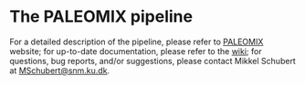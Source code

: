 The PALEOMIX pipeline
==========================================

For a detailed description of the pipeline, please refer to [PALEOMIX](http://geogenetics.ku.dk/publications/paleomix) website; for up-to-date documentation, please refer to the [wiki](https://github.com/MikkelSchubert/paleomix/wiki); for questions, bug reports, and/or suggestions, please contact Mikkel Schubert at [MSchubert@snm.ku.dk](mailto:MSchubert@snm.ku.dk).
